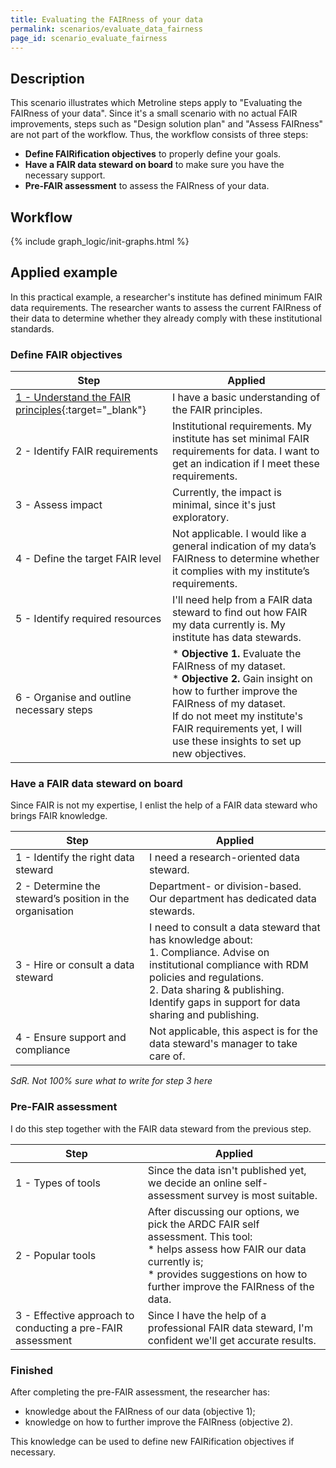 ```yaml
---
title: Evaluating the FAIRness of your data
permalink: scenarios/evaluate_data_fairness
page_id: scenario_evaluate_fairness
---
```


## Description
This scenario illustrates which Metroline steps apply to "Evaluating the FAIRness of your data". Since it's a small scenario with no actual FAIR improvements, steps such as "Design solution plan" and "Assess FAIRness" are not part of the workflow. Thus, the workflow consists of three steps:
* **Define FAIRification objectives** to properly define your goals.
* **Have a FAIR data steward on board** to make sure you have the necessary support.
* **Pre-FAIR assessment** to assess the FAIRness of your data.


## Workflow
{% include graph_logic/init-graphs.html %}
<div class="image-wrapper mermaid-no-min-height">
  <div class="graph-block" data-graph-id="graph1"></div>
</div>

<div id="stepContentWrapper">
    <div id="stepContent"></div>
</div>


## Applied example
In this practical example, a researcher's institute has defined minimum FAIR data requirements. The researcher wants to assess the current FAIRness of their data to determine whether they already comply with these institutional standards.

### Define FAIR objectives

| Step                                                                                                                                               | Applied                                                                                                                                                                                                                                                       |
|----------------------------------------------------------------------------------------------------------------------------------------------------|---------------------------------------------------------------------------------------------------------------------------------------------------------------------------------------------------------------------------------------------------------------|
| [1 - Understand the FAIR principles](../metroline_steps/define_fairification_objectives#step-1---understand-the-fair-principles){:target="_blank"} | I have a basic understanding of the FAIR principles.                                                                                                                                                                                                          |
| 2 - Identify FAIR requirements                                                                                                                     | Institutional requirements. My institute has set minimal FAIR requirements for data. I want to get an indication if I meet these requirements.                                                                                                                |
| 3 - Assess impact                                                                                                                                  | Currently, the impact is minimal, since it's just exploratory.                                                                                                                                                                                                |
| 4 - Define the target FAIR level                                                                                                                   | Not applicable. I would like a general indication of my data’s FAIRness to determine whether it complies with my institute’s requirements.                                                                                                                    |
| 5 - Identify required resources                                                                                                                    | I'll need help from a FAIR data steward to find out how FAIR my data currently is. My institute has data stewards.                                                                                                                                            |
| 6 - Organise and outline necessary steps                                                                                                           | * **Objective 1.** Evaluate the FAIRness of my dataset.<br>* **Objective 2.** Gain insight on how to further improve the FAIRness of my dataset.<br> If do not meet my institute's FAIR requirements yet, I will use these insights to set up new objectives. |


### Have a FAIR data steward on board
Since FAIR is not my expertise, I enlist the help of a FAIR data steward who brings FAIR knowledge.

| Step                                                     | Applied                                                                                                                                                                                                                                        |
|----------------------------------------------------------|------------------------------------------------------------------------------------------------------------------------------------------------------------------------------------------------------------------------------------------------|
| 1 - Identify the right data steward                      | I need a research-oriented data steward.                                                                                                                                                                                                       |
| 2 - Determine the steward’s position in the organisation | Department- or division-based. Our department has dedicated data stewards.                                                                                                                                                                     |
| 3 - Hire or consult a data steward                       | I need to consult a data steward that has knowledge about:<br> 1. Compliance. Advise on institutional compliance with RDM policies and regulations.<br>2. Data sharing & publishing. Identify gaps in support for data sharing and publishing. |
| 4 - Ensure support and compliance                        | Not applicable, this aspect is for the data steward's manager to take care of.                                                                                                                                                                 |

_SdR. Not 100% sure what to write for step 3 here_

### Pre-FAIR assessment
I do this step together with the FAIR data steward from the previous step. 

| Step                                                       | Applied                                                                                                                                                                                                         |
|------------------------------------------------------------|-----------------------------------------------------------------------------------------------------------------------------------------------------------------------------------------------------------------|
| 1 - Types of tools                                         | Since the data isn't published yet, we decide an online self-assessment survey is most suitable.                                                                                                                |
| 2 - Popular tools                                          | After discussing our options, we pick the ARDC FAIR self assessment. This tool:<br>* helps assess how FAIR our data currently is;<br>* provides suggestions on how to further improve the FAIRness of the data. |
| 3 - Effective approach to conducting a pre-FAIR assessment | Since I have the help of a professional FAIR data steward, I'm confident we'll get accurate results.                                                                                                            |

### Finished
After completing the pre-FAIR assessment, the researcher has:
* knowledge about the FAIRness of our data (objective 1);
* knowledge on how to further improve the FAIRness (objective 2).

This knowledge can be used to define new FAIRification objectives if necessary.

